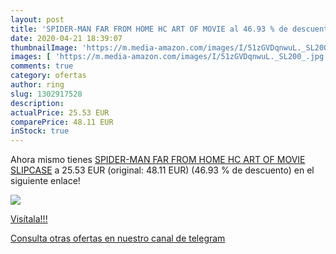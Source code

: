 ```yaml
---
layout: post
title: 'SPIDER-MAN FAR FROM HOME HC ART OF MOVIE al 46.93 % de descuento'
date: 2020-04-21 18:39:07
thumbnailImage: 'https://m.media-amazon.com/images/I/51zGVDqnwuL._SL200_.jpg'
images: [ 'https://m.media-amazon.com/images/I/51zGVDqnwuL._SL200_.jpg' ]
comments: true
category: ofertas
author: ring
slug: 1302917528
description:
actualPrice: 25.53 EUR
comparePrice: 48.11 EUR
inStock: true
---
```


Ahora mismo tienes [SPIDER-MAN FAR FROM HOME HC ART OF MOVIE SLIPCASE](https://www.amazon.com/dp/1302917528/?tag=redken08-20) a 25.53 EUR (original: 48.11 EUR) (46.93 %  de descuento) en el siguiente enlace!

[![](https://m.media-amazon.com/images/I/51zGVDqnwuL._SL200_.jpg)](https://www.amazon.com/dp/1302917528/?tag=redken08-20)

[Visítala!!!](https://www.amazon.com/dp/1302917528/?tag=redken08-20)

[Consulta otras ofertas en nuestro canal de telegram](https://t.me/s/ofertas25)
